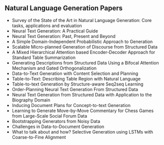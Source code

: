 <h2> Natural Language Generation Papers </h2>

<ul>

                             

 <li><a target="_blank" href="https://github.com/manjunath5496/Natural-Language-Generation-Papers/blob/master/nlg(1).rar" style="text-decoration:none;">Survey of the State of the Art in Natural Language Generation: Core tasks, applications and evaluation</a></li>

 <li><a target="_blank" href="https://github.com/manjunath5496/Natural-Language-Generation-Papers/blob/master/nlg(2).pdf" style="text-decoration:none;">Neural Text Generation: A Practical Guide</a></li>

<li><a target="_blank" href="https://github.com/manjunath5496/Natural-Language-Generation-Papers/blob/master/nlg(3).pdf" style="text-decoration:none;">Neural Text Generation: Past, Present and Beyond</a></li>
 <li><a target="_blank" href="https://github.com/manjunath5496/Natural-Language-Generation-Papers/blob/master/nlg(4).pdf" style="text-decoration:none;">A Simple Domain-Independent Probabilistic Approach to Generation</a></li>                              
<li><a target="_blank" href="https://github.com/manjunath5496/Natural-Language-Generation-Papers/blob/master/nlg(5).pdf" style="text-decoration:none;">Scalable Micro-planned Generation of Discourse from Structured Data</a></li>
<li><a target="_blank" href="https://github.com/manjunath5496/Natural-Language-Generation-Papers/blob/master/nlg(6).pdf" style="text-decoration:none;">A Mixed Hierarchical Attention based Encoder-Decoder Approach for Standard Table Summarization</a></li>
 <li><a target="_blank" href="https://github.com/manjunath5496/Natural-Language-Generation-Papers/blob/master/nlg(7).pdf" style="text-decoration:none;">Generating Descriptions from Structured Data Using a Bifocal Attention Mechanism and Gated Orthogonalization</a></li>

 <li><a target="_blank" href="https://github.com/manjunath5496/Natural-Language-Generation-Papers/blob/master/nlg(8).pdf" style="text-decoration:none;">Data-to-Text Generation with Content Selection and Planning</a></li>
   <li><a target="_blank" href="https://github.com/manjunath5496/Natural-Language-Generation-Papers/blob/master/nlg(9).pdf" style="text-decoration:none;">Table-to-Text: Describing Table Region with Natural Language</a></li>
  
   
 <li><a target="_blank" href="https://github.com/manjunath5496/Natural-Language-Generation-Papers/blob/master/nlg(10).pdf" style="text-decoration:none;">Table-to-text Generation by Structure-aware Seq2seq Learning </a></li>                              
<li><a target="_blank" href="https://github.com/manjunath5496/Natural-Language-Generation-Papers/blob/master/nlg(11).pdf" style="text-decoration:none;">Order-Planning Neural Text Generation From Structured Data</a></li>
<li><a target="_blank" href="https://github.com/manjunath5496/Natural-Language-Generation-Papers/blob/master/nlg(12).pdf" style="text-decoration:none;">Neural Text Generation from Structured Data with Application to the Biography Domain</a></li>
<li><a target="_blank" href="https://github.com/manjunath5496/Natural-Language-Generation-Papers/blob/master/nlg(13).pdf" style="text-decoration:none;">Inducing Document Plans for Concept-to-text Generation</a></li>

<li><a target="_blank" href="https://github.com/manjunath5496/Natural-Language-Generation-Papers/blob/master/nlg(14).pdf" style="text-decoration:none;">Learning to Generate Move-by-Move Commentary for Chess Games from Large-Scale Social Forum Data</a></li>
                              
<li><a target="_blank" href="https://github.com/manjunath5496/Natural-Language-Generation-Papers/blob/master/nlg(15).pdf" style="text-decoration:none;">Bootstrapping Generators from Noisy Data</a></li>

<li><a target="_blank" href="https://github.com/manjunath5496/Natural-Language-Generation-Papers/blob/master/nlg(16).pdf" style="text-decoration:none;">Challenges in Data-to-Document Generation</a></li>

  <li><a target="_blank" href="https://github.com/manjunath5496/Natural-Language-Generation-Papers/blob/master/nlg(17).pdf" style="text-decoration:none;">What to talk about and how? Selective Generation using LSTMs with Coarse-to-Fine Alignment</a></li>   
  
</ul>
